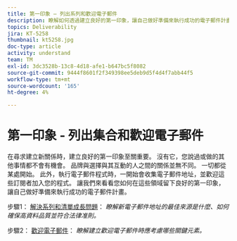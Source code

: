 ```yaml
---
title: 第一印象 — 列出系列和歡迎電子郵件
description: 瞭解如何透過建立良好的第一印象，讓自己做好準備來執行成功的電子郵件計畫。
topics: Deliverability
jira: KT-5258
thumbnail: kt5258.jpg
doc-type: article
activity: understand
team: TM
exl-id: 3dc3528b-13c8-4d18-afe1-b647bc5f8082
source-git-commit: 9444f8601f2f349398ee5deb9d5f4d4f7abb44f5
workflow-type: tm+mt
source-wordcount: '165'
ht-degree: 4%

---
```


# 第一印象 - 列出集合和歡迎電子郵件

在尋求建立新關係時，建立良好的第一印象至關重要。 沒有它，您說過或做的其他事情都不會有機會。 品牌與選擇與其互動的人之間的關係並無不同。 一切都從某處開始。 此外，執行電子郵件程式時，一開始會收集電子郵件地址，並歡迎這些訂閱者加入您的程式。 讓我們來看看您如何在這些領域留下良好的第一印象，讓自己做好準備來執行成功的電子郵件計畫。

步驟1：  [解決系列和清單成長問題](/help/first-impressions/address-collection-and-list-growth.md)：
*瞭解新電子郵件地址的最佳來源是什麼、如何確保高資料品質並符合法律准則。*

步驟2：  [歡迎電子郵件](/help/first-impressions/welcome-emails.md)：
*瞭解建立歡迎電子郵件時應考慮哪些關鍵元素。*

